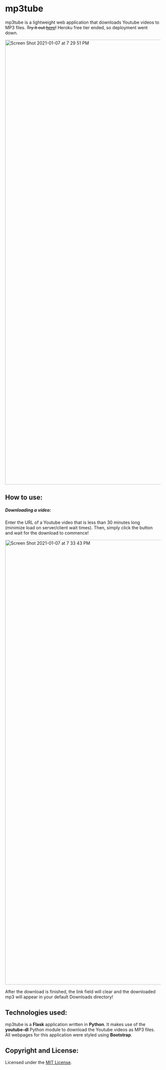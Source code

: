# mp3tube
mp3tube is a lightweight web application that downloads Youtube videos to MP3 files. ~~Try it out [here](http://ytmp3tube.herokuapp.com)!~~ Heroku free tier ended, so deployment went down.

<img width="1440" alt="Screen Shot 2021-01-07 at 7 29 51 PM" src="https://user-images.githubusercontent.com/55343494/103959851-c6234100-511e-11eb-9751-9a4ec0961e3a.png">

## How to use:

##### Downloading a video:
Enter the URL of a Youtube video that is less than 30 minutes long (minimize load on server/client wait times). Then, simply click the button and wait for the download to commence!

<img width="1440" alt="Screen Shot 2021-01-07 at 7 33 43 PM" src="https://user-images.githubusercontent.com/55343494/103960018-48136a00-511f-11eb-895d-256dbc9a429c.png">

After the download is finished, the link field will clear and the downloaded mp3 will appear in your default Downloads directory!

## Technologies used:
mp3tube is a **Flask** application written in **Python**. It makes use of the **youtube-dl** Python module to download the Youtube videos as MP3 files. All webpages for this application were styled using **Bootstrap**. 

## Copyright and License:
Licensed under the [MIT License](https://github.com/rohatgiy/mp3tube/blob/master/LICENSE).
